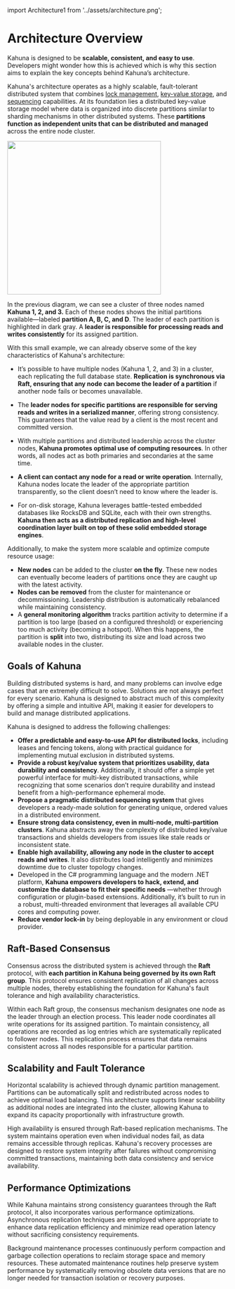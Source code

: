 import Architecture1 from '../assets/architecture.png';

# Architecture Overview

Kahuna is designed to be **scalable, consistent, and easy to use**. Developers might wonder how this is achieved which is why this section aims to explain the key concepts behind Kahuna’s architecture.

Kahuna's architecture operates as a highly scalable, fault-tolerant distributed system that combines [lock management](../distributed-locks), [key-value storage](../distributed-keyvalue-store), and [sequencing](../distributed-sequencer) capabilities. At its foundation lies a distributed key-value storage model where data is organized into discrete partitions similar to sharding mechanisms in other distributed systems. These **partitions function as independent units that can be distributed and managed** across the entire node cluster.

<div style={{textAlign: 'center'}}>
<img src={Architecture1} height="350" />
</div>

In the previous diagram, we can see a cluster of three nodes named **Kahuna 1, 2, and 3.** Each of these nodes shows the initial partitions available—labeled **partition A, B, C, and D**. The leader of each partition is highlighted in dark gray. A **leader is responsible for processing reads and writes consistently** for its assigned partition.

With this small example, we can already observe some of the key characteristics of Kahuna's architecture:

 - It’s possible to have multiple nodes (Kahuna 1, 2, and 3) in a cluster, each replicating the full database state. **Replication is synchronous via Raft, ensuring that any node can become the leader of a partition** if another node fails or becomes unavailable.

 - The **leader nodes for specific partitions are responsible for serving reads and writes in a serialized manner**, offering strong consistency. This guarantees that the value read by a client is the most recent and committed version.

 - With multiple partitions and distributed leadership across the cluster nodes, **Kahuna promotes optimal use of computing resources**. In other words, all nodes act as both primaries and secondaries at the same time.

 - **A client can contact any node for a read or write operation**. Internally, Kahuna nodes locate the leader of the appropriate partition transparently, so the client doesn’t need to know where the leader is.

 - For on-disk storage, Kahuna leverages battle-tested embedded databases like RocksDB and SQLite, each with their own strengths. **Kahuna then acts as a distributed replication and high-level coordination layer built on top of these solid embedded storage engines**.

Additionally, to make the system more scalable and optimize compute resource usage:

- **New nodes** can be added to the cluster **on the fly**. These new nodes can eventually become leaders of partitions once they are caught up with the latest activity.
- **Nodes can be removed** from the cluster for maintenance or decommissioning. Leadership distribution is automatically rebalanced while maintaining consistency.
- A **general monitoring algorithm** tracks partition activity to determine if a partition is too large (based on a configured threshold) or experiencing too much activity (becoming a hotspot). When this happens, the partition is **split** into two, distributing its size and load across two available nodes in the cluster.

## Goals of Kahuna

Building distributed systems is hard, and many problems can involve edge cases that are extremely difficult to solve. Solutions are not always perfect for every scenario. Kahuna is designed to abstract much of this complexity by offering a simple and intuitive API, making it easier for developers to build and manage distributed applications.

Kahuna is designed to address the following challenges:

- **Offer a predictable and easy-to-use API for distributed locks**, including leases and fencing tokens, along with practical guidance for implementing mutual exclusion in distributed systems.
- **Provide a robust key/value system that prioritizes usability, data durability and consistency**. Additionally, it should offer a simple yet powerful interface for multi-key distributed transactions, while recognizing that some scenarios don’t require durability and instead benefit from a high-performance ephemeral mode.
- **Propose a pragmatic distributed sequencing system** that gives developers a ready-made solution for generating unique, ordered values in a distributed environment.
- **Ensure strong data consistency, even in multi-node, multi-partition clusters**. Kahuna abstracts away the complexity of distributed key/value transactions and shields developers from issues like stale reads or inconsistent state.
- **Enable high availability, allowing any node in the cluster to accept reads and writes**. It also distributes load intelligently and minimizes downtime due to cluster topology changes.
- Developed in the C# programming language and the modern .NET platform, **Kahuna empowers developers to hack, extend, and customize the database to fit their specific needs** —whether through configuration or plugin-based extensions. Additionally, it’s built to run in a robust, multi-threaded environment that leverages all available CPU cores and computing power.
- **Reduce vendor lock-in** by being deployable in any environment or cloud provider.

## Raft-Based Consensus

Consensus across the distributed system is achieved through the **Raft** protocol, with **each partition in Kahuna being governed by its own Raft group**. This protocol ensures consistent replication of all changes across multiple nodes, thereby establishing the foundation for Kahuna's fault tolerance and high availability characteristics.

Within each Raft group, the consensus mechanism designates one node as the leader through an election process. This leader node coordinates all write operations for its assigned partition. To maintain consistency, all operations are recorded as log entries which are systematically replicated to follower nodes. This replication process ensures that data remains consistent across all nodes responsible for a particular partition.

## Scalability and Fault Tolerance

Horizontal scalability is achieved through dynamic partition management. Partitions can be automatically split and redistributed across nodes to achieve optimal load balancing. This architecture supports linear scalability as additional nodes are integrated into the cluster, allowing Kahuna to expand its capacity proportionally with infrastructure growth.

High availability is ensured through Raft-based replication mechanisms. The system maintains operation even when individual nodes fail, as data remains accessible through replicas. Kahuna's recovery processes are designed to restore system integrity after failures without compromising committed transactions, maintaining both data consistency and service availability.

## Performance Optimizations

While Kahuna maintains strong consistency guarantees through the Raft protocol, it also incorporates various performance optimizations. Asynchronous replication techniques are employed where appropriate to enhance data replication efficiency and minimize read operation latency without sacrificing consistency requirements.

Background maintenance processes continuously perform compaction and garbage collection operations to reclaim storage space and memory resources. These automated maintenance routines help preserve system performance by systematically removing obsolete data versions that are no longer needed for transaction isolation or recovery purposes.